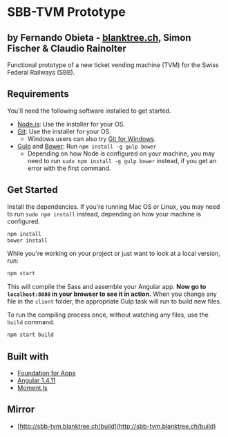 # SBB-TVM Prototype

## by Fernando Obieta - [blanktree.ch](http://blanktree.ch), Simon Fischer & Claudio Rainolter

Functional prototype of a new ticket vending machine (TVM) for the Swiss Federal Railways (SBB).

## Requirements

You'll need the following software installed to get started.

  - [Node.js](http://nodejs.org): Use the installer for your OS.
  - [Git](http://git-scm.com/downloads): Use the installer for your OS.
    - Windows users can also try [Git for Windows](http://git-for-windows.github.io/).
  - [Gulp](http://gulpjs.com/) and [Bower](http://bower.io): Run `npm install -g gulp bower`
    - Depending on how Node is configured on your machine, you may need to run `sudo npm install -g gulp bower` instead, if you get an error with the first command.

## Get Started

Install the dependencies. If you're running Mac OS or Linux, you may need to run `sudo npm install` instead, depending on how your machine is configured.

```bash
npm install
bower install
```

While you're working on your project or just want to look at a local version, run:

```bash
npm start
```

This will compile the Sass and assemble your Angular app. **Now go to `localhost:8080` in your browser to see it in action.** When you change any file in the `client` folder, the appropriate Gulp task will run to build new files.

To run the compiling process once, without watching any files, use the `build` command.

```bash
npm start build
```

## Built with
- [Foundation for Apps](http://foundation.zurb.com/apps.html)
- [Angular 1.4.11](https://angularjs.org/)
- [Moment.js](http://momentjs.com/)

## Mirror
- [http://sbb-tvm.blanktree.ch/build](http://sbb-tvm.blanktree.ch/build)